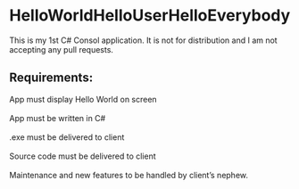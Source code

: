 # HelloWorldHelloUserHelloEverybody
This is my 1st C# Consol application. It is not for distribution and I am not accepting any pull requests.
## Requirements:
App must display Hello World on screen<br>
<br>
App must be written in C#<br>
<br>
.exe must be delivered to client<br>
<br>
Source code must be delivered to client<br>
<br>
Maintenance and new features to be handled by client’s nephew.
